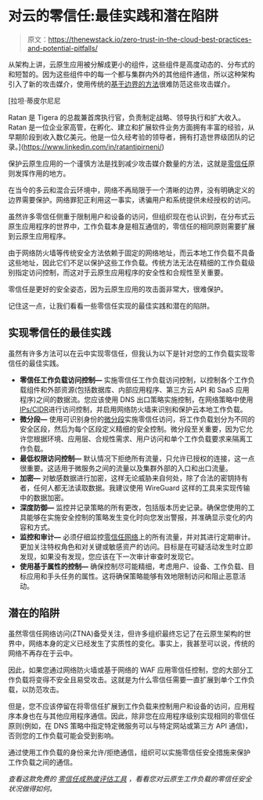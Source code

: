 # 对云的零信任:最佳实践和潜在陷阱

> 原文：<https://thenewstack.io/zero-trust-in-the-cloud-best-practices-and-potential-pitfalls/>

从架构上讲，云原生应用被分解成更小的组件，这些组件是高度动态的、分布式的和短暂的。因为这些组件中的每一个都与集群内外的其他组件通信，所以这种架构引入了新的攻击媒介，使用传统的[基于边界的方法](https://thenewstack.io/why-the-castle-and-moat-approach-to-security-is-obsolete/)很难防范这些攻击媒介。

 [拉坦·蒂皮尔尼尼

Ratan 是 Tigera 的总裁兼首席执行官，负责制定战略、领导执行和扩大收入。Ratan 是一位企业家高管，在孵化、建立和扩展软件业务方面拥有丰富的经验，从早期阶段到收入数亿美元。他是一位久经考验的领导者，拥有打造世界级团队的记录。](https://www.linkedin.com/in/ratantipirneni/) 

保护云原生应用的一个谨慎方法是找到减少攻击媒介数量的方法，这就是[零信任](https://link.tigera.io/ueMDb)原则发挥作用的地方。

在当今的多云和混合云环境中，网络不再局限于一个清晰的边界，没有明确定义的边界需要保护。网络罪犯正利用这一事实，诱骗用户和系统提供未经授权的访问。

虽然许多零信任侧重于限制用户和设备的访问，但组织现在也认识到，在分布式云原生应用程序的世界中，工作负载本身是相互通信的，零信任的相同原则需要扩展到云原生应用程序。

由于网络防火墙等传统安全方法依赖于固定的网络地址，而云本地工作负载不具备这些地址，因此它们不足以保护这些工作负载。传统方法无法在精细的工作负载级别指定访问控制，而这对于云原生应用程序的安全性和合规性至关重要。

零信任是更好的安全姿态，因为云原生应用的攻击面非常大，很难保护。

记住这一点，让我们看看一些零信任实现的最佳实践和潜在的陷阱。

## 实现零信任的最佳实践

虽然有许多方法可以在云中实现零信任，但我认为以下是针对您的工作负载实现零信任的最佳实践。

*   **零信任工作负载访问控制—** 实施零信任工作负载访问控制，以控制各个工作负载组件和外部资源(包括数据库、内部应用程序、第三方云 API 和 SaaS 应用程序)之间的数据流。您应该使用 DNS 出口策略实施控制，在网络策略中使用[IPs/CIDR](https://en.wikipedia.org/wiki/Classless_Inter-Domain_Routing)进行访问控制，并启用网络防火墙来识别和保护云本地工作负载。
*   **微分段—** 使用可识别身份的[微分段](https://link.tigera.io/ueMDd)实施零信任访问，将工作负载划分为不同的安全区段，然后为每个区段定义精细的安全控制。微分段至关重要，因为它允许您根据环境、应用层、合规性需求、用户访问和单个工作负载要求来隔离工作负载。
*   **最低权限访问控制—** 默认情况下拒绝所有流量，只允许已授权的连接，这一点很重要。这适用于微服务之间的流量以及集群外部的入口和出口流量。
*   **加密—** 对敏感数据进行加密，这样无论威胁来自何处，除了合法的密钥持有者，任何人都无法读取数据。我建议使用 WireGuard 这样的工具来实现传输中的数据加密。
*   **深度防御—** 监控并记录策略的所有更改，包括版本历史记录。确保您使用的工具能够在实施安全控制的策略发生变化时向您发出警报，并准确显示变化的内容和方式。
*   **监控和审计—** 必须仔细监控[零信任网络](https://link.tigera.io/ueMDj)上的所有流量，并对其进行定期审计。更加关注特权角色和对关键或敏感资产的访问。目标是在可疑活动发生时立即发现，如果没有发现，您应该在下一次审计审查时发现它。
*   **使用基于属性的控制—** 确保控制尽可能精细，考虑用户、设备、工作负载、目标应用和手头任务的属性。这将确保策略能够有效地限制访问和阻止恶意活动。

## 潜在的陷阱

虽然零信任网络访问(ZTNA)备受关注，但许多组织最终忘记了在云原生架构的世界中，网络本身的定义已经发生了实质性的变化。事实上，我甚至可以说，传统的网络不再存在于云中。

因此，如果您通过网络防火墙或基于网络的 WAF 应用零信任控制，您的大部分工作负载将变得不安全且易受攻击。这就是为什么零信任需要一直扩展到单个工作负载，以防范攻击。

但是，您不应该停留在将零信任扩展到工作负载来控制用户和设备的访问，应用程序本身也在与其他应用程序通信。因此，除非您在应用程序级别实现相同的零信任原则(例如，在 DNS 策略中指定特定微服务可以与特定网站或第三方 API 通信)，否则您的工作负载可能会受到影响。

通过使用工作负载的身份来允许/拒绝通信，组织可以实施零信任安全措施来保护工作负载之间的通信。

*查看这款免费的* [*零信任成熟度评估工具*](https://link.tigera.io/ueMDu) *，看看您对云原生工作负载的零信任安全状况做得如何。*

<svg xmlns:xlink="http://www.w3.org/1999/xlink" viewBox="0 0 68 31" version="1.1"><title>Group</title> <desc>Created with Sketch.</desc></svg>